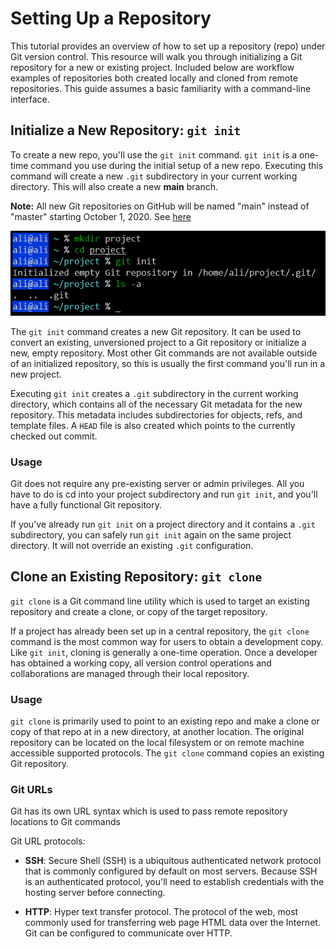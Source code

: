 # Setting Up a Repository

This tutorial provides an overview of how to set up a repository (repo) under Git version control. This resource will walk you through initializing a Git repository for a new or existing project. Included below are workflow examples of repositories both created locally and cloned from remote repositories. This guide assumes a basic familiarity with a command-line interface.

## Initialize a New Repository: `git init`
To create a new repo, you'll use the `git init` command. `git init` is a one-time command you use during the initial setup of a new repo. Executing this command will create a new `.git` subdirectory in your current working directory. This will also create a new **main** branch.

**Note:** All new Git repositories on GitHub will be named "main" instead of "master" starting October 1, 2020. See [here](https://www.zdnet.com/article/github-to-replace-master-with-main-starting-next-month/)

![git-init](../images/git-init.png)

The `git init` command creates a new Git repository. It can be used to convert an existing, unversioned project to a Git repository or initialize a new, empty repository. Most other Git commands are not available outside of an initialized repository, so this is usually the first command you'll run in a new project.

Executing `git init` creates a `.git` subdirectory in the current working directory, which contains all of the necessary Git metadata for the new repository. This metadata includes subdirectories for objects, refs, and template files. A `HEAD` file is also created which points to the currently checked out commit.

### Usage
Git does not require any pre-existing server or admin privileges. All you have to do is cd into your project subdirectory and run `git init`, and you'll have a fully functional Git repository.

If you've already run `git init` on a project directory and it contains a `.git` subdirectory, you can safely run `git init` again on the same project directory. It will not override an existing `.git` configuration.

## Clone an Existing Repository: `git clone`
`git clone` is a Git command line utility which is used to target an existing repository and create a clone, or copy of the target repository.

If a project has already been set up in a central repository, the `git clone` command is the most common way for users to obtain a development copy. Like `git init`, cloning is generally a one-time operation. Once a developer has obtained a working copy, all version control operations and collaborations are managed through their local repository.

### Usage
`git clone` is primarily used to point to an existing repo and make a clone or copy of that repo at in a new directory, at another location. The original repository can be located on the local filesystem or on remote machine accessible supported protocols. The `git clone` command copies an existing Git repository.

### Git URLs
Git has its own URL syntax which is used to pass remote repository locations to Git commands

Git URL protocols:
- **SSH**: Secure Shell (SSH) is a ubiquitous authenticated network protocol that is commonly configured by default on most servers. Because SSH is an authenticated protocol, you'll need to establish credentials with the hosting server before connecting.

- **HTTP**: Hyper text transfer protocol. The protocol of the web, most commonly used for transferring web page HTML data over the Internet. Git can be configured to communicate over HTTP.
